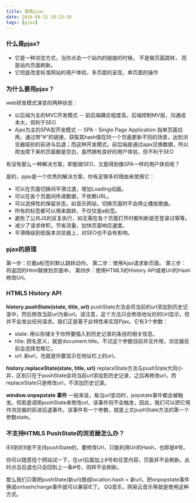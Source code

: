 ```yaml
---
title: 探索pjax
date: 2016-08-31 18:23:18
tags: [pjax]
---
```


### 什么是pjax?
- 它是一种浏览方式，当你点击一个站内的链接的时候， 不是做页面跳转， 而是站内页面刷新。 
- 它彻底改变标准网站的用户体验，多页面的呈现，单页面的操作

### 为什么要用pjax？
web研发模式演变的两种状态：
- 以后端为主的MVC开发模式
-- 前后端耦合程度高，后端控制MV层，沟通成本大，但利于SEO
- Ajax为主的SPA型开发模式
-- SPA - Single Page Application 指单页面应用，通过带"#"的链接，获取其hash值在同一个页面更新不同的场景，达到浏览器级别的前进与后退；而这种开发模式，前后端是通过ajax交换数据，所以爬虫爬下来的页面都是空白，虽然拥有良好的用户体验，但不利于SEO

有没有那么一种解决方案，即能做SEO，又能得到像SPA一样的用户体验呢？

是的，pjax是一个优秀的解决方案，你有足够多的理由来使用它：
- 可以在页面切换间平滑过渡，增加Loading动画。
- 可以在各个页面间传递数据，不依赖URL。
- 可以选择性的保留状态，如音乐网站，切换页面时不会停止播放歌曲。
- 所有的标签都可以用来跳转，不仅仅是a标签。
- 避免了公共JS的反复执行，如无需在各个页面打开时都判断是否登录过等等。
- 减少了请求体积，节省流量，加快页面响应速度。
- 平滑降级到低版本浏览器上，对SEO也不会有影响。

### pjax的原理
第一步：拦截a标签的默认跳转动作。
第二步：使用Ajax请求新页面。
第三步：将返回的Html替换到页面中。
第四步：使用HTML5的History API或者Url的Hash修改Url。

### HTML5 History API

**history.pushState(state, title, url)**
pushState方法会将当前的url添加到历史记录中，然后修改当前url为新url。请注意，这个方法只会修改地址栏的Url显示，但并不会发出任何请求。我们正是基于此特性来实现Pjax。它有3个参数：
- state: 用以存储关于你所要插入到历史记录的条目的相关信息。
- title: 顾名思义，就是document.title。不过这个参数目前并无作用，浏览器目前会选择忽略它。
- url: 新url，也就是你要显示在地址栏上的url。

**history.replaceState(state, title, url)**
replaceState方法与pushState大同小异，区别只在于pushState会将当前url添加到历史记录，之后再修改url，而replaceState只是修改url，不添加历史记录。

**window.onpopstate 事件**
一般来说，每当url变动时，popstate事件都会被触发。但若是调用pushState来修改url，该事件则不会触发，因此，我们可以把它用作浏览器的前进后退事件。该事件有一个参数，就是上文pushState方法的第一个参数state。

### 不支持HTML5 PushState的浏览器怎么办？
IE6到IE9是不支持pushState的，要修改Url，只能利用Url的Hash，也即是#号。

你可以随意找个网站试一下，在url后面加上#号和任意内容，页面并不会刷新。此时点击后退也只会回到上一条#号，同样不会刷新。

那么我们只需把pushState(新url)换成location.hash = 新url，把onpopstate事件换成onhashchange事件就可以兼容IE了。
QQ音乐，网易云音乐等就是使用这种方式。
